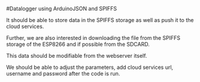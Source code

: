 #Datalogger using ArduinoJSON and SPIFFS

It should be able to store data in the SPIFFS storage as well as push it to the cloud services. 

Further, we are also interested in downloading the file from the SPIFFS storage of the ESP8266 and if possible from the SDCARD. 

This data should be modifiable from the webserver itself. 

We should be able to adjust the parameters, add cloud services url, username and password after the code is run.
